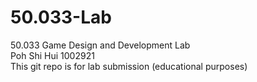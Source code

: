 # 50.033-Lab
 50.033 Game Design and Development Lab  
 Poh Shi Hui 1002921  
 This git repo is for lab submission (educational purposes)
